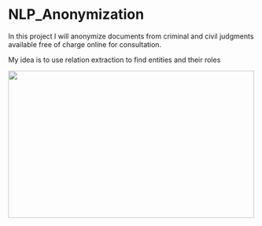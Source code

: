 # NLP_Anonymization

In this project I will anonymize documents from criminal and civil judgments available free of charge online for consultation.

My idea is to use relation extraction to find entities and their roles


<img src="(https://github.com/Gianpe/NLP_Anonymization/blob/main/images/def_extractor.gif" width="500" height="300"/>